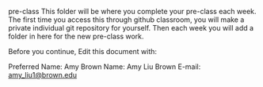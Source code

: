 pre-class
This folder will be where you complete your pre-class each week. The first time you access this through github classroom, you will make a private individual git repository for yourself. Then each week you will add a folder in here for the new pre-class work.

Before you continue, Edit this document with:

Preferred Name: Amy
Brown Name: Amy Liu
Brown E-mail: amy_liu1@brown.edu
